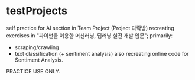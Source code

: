 # testProjects
self practice for AI section in Team Project (Project 다락방)
recreating exercises in "파이썬을 이용한 머신러닝, 딥러닝 실전 개발 입문"; 
primarily:
 - scraping/crawling
 - text classification (+ sentiment analysis)
also recreating online code for Sentiment Analysis.

PRACTICE USE ONLY.
